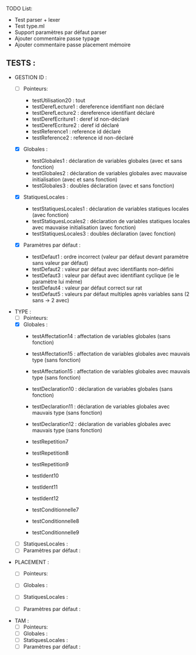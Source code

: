 TODO List:
- Test parser + lexer
- Test type.ml
- Support paramètres par défaut parser
- Ajouter commentaire passe typage
- Ajouter commentaire passe placement mémoire 




## TESTS : 

- GESTION ID : 
    - [ ] Pointeurs:
        - testUtilisation20 : tout
        - testDerefLecture1 : dereference identifiant non déclaré 
        - testDerefLecture2 : dereference identifiant déclaré 
        - testDerefEcriture1 : deref id non-déclaré
        - testDerefEcriture2 : deref id déclaré
        - testReference1 : reference id déclaré
        - testReference2 : reference id non-déclaré
        
    - [x] Globales :
        - testGlobales1 : déclaration de variables globales (avec et sans fonction)
        - testGlobales2 : déclaration de variables globales avec mauvaise initialisation (avec et sans fonction)
        - testGlobales3 : doubles déclaration (avec et sans fonction)
    - [x] StatiquesLocales :
        - testStatiquesLocales1 : déclaration de variables statiques locales (avec fonction)
        - testStatiquesLocales2 : déclaration de variables statiques locales avec mauvaise initialisation (avec fonction)
        - testStatiquesLocales3 : doubles déclaration (avec fonction)
    - [x] Paramètres par défaut :
        - testDefaut1 : ordre incorrect (valeur par défaut devant paramètre sans valeur par défaut)
        - testDefaut2 : valeur par défaut avec identifiants non-défini
        - testDefaut3 : valeur par défaut avec identifiant cyclique (ie le paramètre lui même)
        - testDefaut4 : valeur par défaut correct sur rat
        - testDefaut5 : valeurs par défaut multiples après variables sans (2 sans -> 2 avec)

<!-- - sans fonction :
    - testUtilisation20 : bcp trop de chose ?
- avec fonction : 
    - TODO -->


- TYPE : 
    - [ ] Pointeurs:
    - [x] Globales :
        - testAffectation14 : affectation de variables globales (sans fonction)
        - testAffectation15 : affectation de variables globales avec mauvais type (sans fonction)
        - testAffectation15 : affectation de variables globales avec mauvais type (sans fonction)

        - testDeclaration10 : déclaration de variables globales (sans fonction)
        - testDeclaration11 : déclaration de variables globales avec mauvais type (sans fonction)
        - testDeclaration12 : déclaration de variables globales avec mauvais type (sans fonction)

        - testRepetition7
        - testRepetition8
        - testRepetition9

        - testIdent10
        - testIdent11
        - testIdent12

        - testConditionnelle7
        - testConditionnelle8
        - testConditionnelle9
    - [ ] StatiquesLocales :
    - [ ] Paramètres par défaut :
<!-- - Affectation du null : 
    - sur pointeur : TODO
    - sur variables : testAffectation {10, 11, 12, 13}
- Opérateur Adresse de : TODO
- Fonctions : TODO -->

- PLACEMENT :
    - [ ] Pointeurs:
    - [ ] Globales :
    - [ ] StatiquesLocales :
    - [ ] Paramètres par défaut :


- TAM : 
    - [ ] Pointeurs:
    - [ ] Globales :
    - [ ] StatiquesLocales :
    - [ ] Paramètres par défaut :
    <!-- - sans fonction : 
        - testPointeur1 : allocation new, dereference écriture, déreférence lecture
        - testPointeur2 : déf pointeur en référence à une variable sur le stack
        - testPointeur3 : déréférence read/write chaînée

    - avec fonction : 
        - testfun8: expression par défaut
        - testfun9: variable statique locale
        - testfun10 : utilisation var globale dans fonction
        - testfun11 : test retour pointeur / addresse
        - testfun12 : 
        - testfun13 :  -->